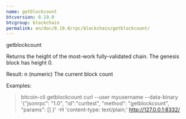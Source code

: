```yaml
---
name: getblockcount
btcversion: 0.19.0
btcgroup: blockchain
permalink: en/doc/0.19.0/rpc/blockchain/getblockcount/
---
```


getblockcount

Returns the height of the most-work fully-validated chain.
The genesis block has height 0.

Result:
n    (numeric) The current block count

Examples:
> bitcoin-cli getblockcount 
> curl --user myusername --data-binary '{"jsonrpc": "1.0", "id":"curltest", "method": "getblockcount", "params": [] }' -H 'content-type: text/plain;' http://127.0.0.1:8332/


